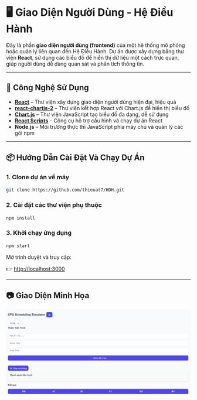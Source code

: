 # 🖥️ Giao Diện Người Dùng - Hệ Điều Hành

Đây là phần **giao diện người dùng (frontend)** của một hệ thống mô phỏng hoặc quản lý liên quan đến Hệ Điều Hành.
Dự án được xây dựng bằng thư viện **React**, sử dụng các biểu đồ để hiển thị dữ liệu một cách trực quan, giúp người dùng dễ dàng quan sát và phân tích thông tin.

---

## 🚀 Công Nghệ Sử Dụng

* [**React**](https://reactjs.org/) – Thư viện xây dựng giao diện người dùng hiện đại, hiệu quả
* [**react-chartjs-2**](https://github.com/reactchartjs/react-chartjs-2) – Thư viện kết hợp React với Chart.js để hiển thị biểu đồ
* [**Chart.js**](https://www.chartjs.org/) – Thư viện JavaScript tạo biểu đồ đa dạng, dễ sử dụng
* [**React Scripts**](https://www.npmjs.com/package/react-scripts) – Công cụ hỗ trợ cấu hình và chạy dự án React
* **Node.js** – Môi trường thực thi JavaScript phía máy chủ và quản lý các gói npm

---

## 📦 Hướng Dẫn Cài Đặt Và Chạy Dự Án

### 1. Clone dự án về máy

```bash
git clone https://github.com/thieuat7/HDH.git
```

### 2. Cài đặt các thư viện phụ thuộc

```bash
npm install
```

### 3. Khởi chạy ứng dụng

```bash
npm start
```

Mở trình duyệt và truy cập:

👉 [http://localhost:3000](http://localhost:3000)

---

## 📷 Giao Diện Minh Họa

![Giao diện ứng dụng](image.png)

